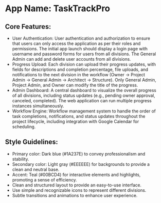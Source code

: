 # **App Name**: TaskTrackPro

## Core Features:

- User Authentication: User authentication and authorization to ensure that users can only access the application as per their roles and permissions. The initial app launch should display a login page with username and password forms for users from all divisions. The General Admin can add and delete user accounts from all divisions.
- Progress Upload: Each division can upload their progress updates, with fields for descriptions and completion percentage, file uploads, and notifications to the next division in the workflow (Owner -> Project Admin -> General Admin -> Architect -> Structure). Only General Admin, Project Admin, and Owner can modify the title of the progress.
- Admin Dashboard: A central dashboard to visualize the overall progress of all divisions, including status updates (e.g., pending owner approval, canceled, completed). The web application can run multiple progress instances simultaneously.
- Workflow Engine: Workflow management system to handle the order of task completions, notifications, and status updates throughout the project lifecycle, including integration with Google Calendar for scheduling.

## Style Guidelines:

- Primary color: Dark blue (#1A237E) to convey professionalism and stability.
- Secondary color: Light gray (#EEEEEE) for backgrounds to provide a clean and neutral base.
- Accent: Teal (#00BCD4) for interactive elements and highlights, promoting a sense of efficiency.
- Clean and structured layout to provide an easy-to-use interface.
- Use simple and recognizable icons to represent different divisions.
- Subtle transitions and animations to enhance user experience.